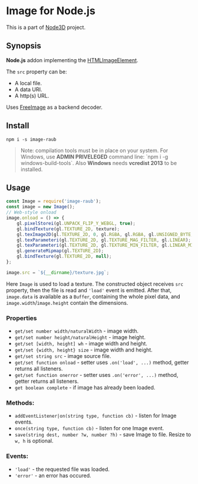 # Image for Node.js

This is a part of [Node3D](https://github.com/node-3d) project.


## Synopsis

**Node.js** addon implementing the
[HTMLImageElement](https://developer.mozilla.org/en-US/docs/Web/API/HTMLImageElement/Image).

The `src` property can be:
* A local file.
* A data URI.
* A http(s) URL.

Uses [FreeImage](http://freeimage.sourceforge.net/) as a backend decoder.


## Install

```
npm i -s image-raub
```

> Note: compilation tools must be in place on your system.
For Windows, use **ADMIN PRIVELEGED** command line:
\`npm i -g windows-build-tools\`.
Also **Windows** needs **vcredist 2013** to be installed.


## Usage

```js
const Image = require('image-raub');
const image = new Image();
// Web-style onload
image.onload = () => {
	gl.pixelStorei(gl.UNPACK_FLIP_Y_WEBGL, true);
	gl.bindTexture(gl.TEXTURE_2D, texture);
	gl.texImage2D(gl.TEXTURE_2D, 0, gl.RGBA, gl.RGBA, gl.UNSIGNED_BYTE, image);
	gl.texParameteri(gl.TEXTURE_2D, gl.TEXTURE_MAG_FILTER, gl.LINEAR);
	gl.texParameteri(gl.TEXTURE_2D, gl.TEXTURE_MIN_FILTER, gl.LINEAR_MIPMAP_NEAREST);
	gl.generateMipmap(gl.TEXTURE_2D);
	gl.bindTexture(gl.TEXTURE_2D, null);
};

image.src = `${__dirname}/texture.jpg`;
```

Here `Image` is used to load a texture. The constructed object receives `src` property,
then the file is read and `'load'` event is emitted. After that, `image.data` is
available as a `Buffer`, containing the whole pixel data, and `image.width`/`image.height`
contain the dimensions.


### Properties

* `get/set number width/naturalWidth` - image width.
* `get/set number height/naturalHeight` - image height.
* `get/set [width, height] wh` - image width and height.
* `get/set {width, height} size` - image width and height.
* `get/set string src` - image source file.
* `get/set function onload` - setter uses `.on('load', ...)` method, getter returns all listeners.
* `get/set function onerror` - setter uses `.on('error', ...)` method, getter returns all listeners.
* `get boolean complete` - if image has already been loaded.


### Methods:

* `addEventListener|on(string type, function cb)` - listen for Image events.
* `once(string type, function cb)` - listen for one Image event.
* `save(string dest, number ?w, number ?h)` - save Image to file. Resize to `w, h` is optional.


### Events:

* `'load'` - the requested file was loaded.
* `'error'` - an error has occured.
